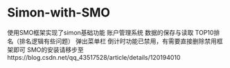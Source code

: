 # Simon-with-SMO
使用SMO框架实现了simon基础功能
账户管理系统
数据的保存与读取
TOP10排名（排名逻辑有些问题）
弹出菜单栏
倒计时功能已禁用，有需要直接删除禁用框架即可
SMO的安装请移步至https://blog.csdn.net/qq_43517528/article/details/120194010

